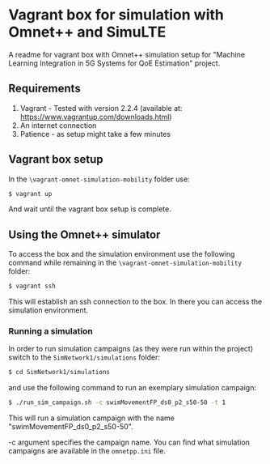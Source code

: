 # Vagrant box for simulation with Omnet++ and SimuLTE

A readme for vagrant box with Omnet++ simulation setup for "Machine Learning Integration in 5G Systems for QoE Estimation" project.

## Requirements
1. Vagrant - Tested with version 2.2.4 (available at: https://www.vagrantup.com/downloads.html)
2. An internet connection
3. Patience - as setup might take a few minutes

## Vagrant box setup
In the `\vagrant-omnet-simulation-mobility` folder use: 
```bash
$ vagrant up
```

And wait until the vagrant box setup is complete.

## Using the Omnet++ simulator

To access the box and the simulation environment use the following command while remaining in the `\vagrant-omnet-simulation-mobility` folder:

```bash
$ vagrant ssh
```

This will establish an ssh connection to the box. In there you can access the simulation environment.

### Running a simulation

In order to run simulation campaigns (as they were run within the project) switch to the `SimNetwork1/simulations` folder:

```bash
$ cd SimNetwork1/simulations
```

and use the following command to run an exemplary simulation campaign:

```bash
$ ./run_sim_campaign.sh -c swimMovementFP_ds0_p2_s50-50 -t 1
```

This will run a simulation campaign with the name "swimMovementFP_ds0_p2_s50-50".

-c argument specifies the campaign name. You can find what simulation campaigns are available in the `omnetpp.ini` file.